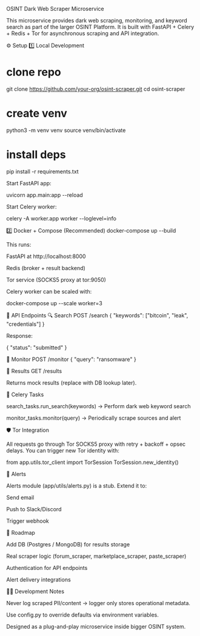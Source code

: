 OSINT Dark Web Scraper Microservice

This microservice provides dark web scraping, monitoring, and keyword search as part of the larger OSINT Platform.
It is built with FastAPI + Celery + Redis + Tor for asynchronous scraping and API integration.

⚙️ Setup
1️⃣ Local Development
# clone repo
git clone https://github.com/your-org/osint-scraper.git
cd osint-scraper

# create venv
python3 -m venv venv
source venv/bin/activate

# install deps
pip install -r requirements.txt


Start FastAPI app:

uvicorn app.main:app --reload


Start Celery worker:

celery -A worker.app worker --loglevel=info

2️⃣ Docker + Compose (Recommended)
docker-compose up --build


This runs:

FastAPI at http://localhost:8000

Redis (broker + result backend)

Tor service (SOCKS5 proxy at tor:9050)

Celery worker can be scaled with:

docker-compose up --scale worker=3

🚀 API Endpoints
🔍 Search
POST /search
{
  "keywords": ["bitcoin", "leak", "credentials"]
}


Response:

{ "status": "submitted" }

📡 Monitor
POST /monitor
{
  "query": "ransomware"
}

📑 Results
GET /results


Returns mock results (replace with DB lookup later).

🔄 Celery Tasks

search_tasks.run_search(keywords) → Perform dark web keyword search

monitor_tasks.monitor(query) → Periodically scrape sources and alert

🛡️ Tor Integration

All requests go through Tor SOCKS5 proxy with retry + backoff + opsec delays.
You can trigger new Tor identity with:

from app.utils.tor_client import TorSession
TorSession.new_identity()

🔔 Alerts

Alerts module (app/utils/alerts.py) is a stub. Extend it to:

Send email

Push to Slack/Discord

Trigger webhook

📌 Roadmap

 Add DB (Postgres / MongoDB) for results storage

 Real scraper logic (forum_scraper, marketplace_scraper, paste_scraper)

 Authentication for API endpoints

 Alert delivery integrations

👨‍💻 Development Notes

Never log scraped PII/content → logger only stores operational metadata.

Use config.py to override defaults via environment variables.

Designed as a plug-and-play microservice inside bigger OSINT system.
